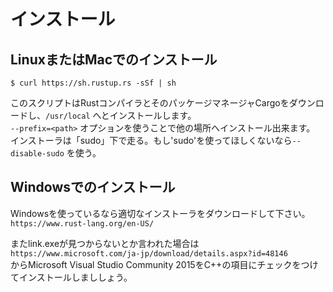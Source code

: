 # インストール
## LinuxまたはMacでのインストール
```
$ curl https://sh.rustup.rs -sSf | sh
```
このスクリプトはRustコンパイラとそのパッケージマネージャCargoをダウンロードし、`/usr/local`
へとインストールします。  
`--prefix=<path>` オプションを使うことで他の場所へインストール出来ます。  
インストーラは「sudo」下で走る。もし'sudo'を使ってほしくないなら`--disable-sudo` を使う。

## Windowsでのインストール
Windowsを使っているなら適切なインストーラをダウンロードして下さい。  
`https://www.rust-lang.org/en-US/`  

またlink.exeが見つからないとか言われた場合は  
`https://www.microsoft.com/ja-jp/download/details.aspx?id=48146`  
からMicrosoft Visual Studio Community 2015をC++の項目にチェックをつけてインストールしまししょう。
